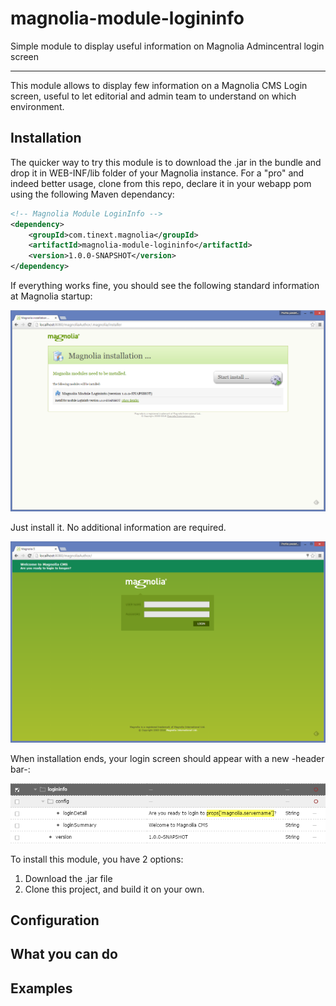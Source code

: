 # magnolia-module-logininfo
Simple module to display useful information on Magnolia Admincentral login screen

---
This module allows to display few information on a Magnolia CMS Login screen, useful to let editorial and admin team to understand on which environment.

## Installation

The quicker way to try this module is to download the .jar in the bundle and drop it in WEB-INF/lib folder of your Magnolia instance.
For a "pro" and indeed better usage, clone from this repo, declare it in your webapp pom using the following Maven dependancy: 

```xml
<!-- Magnolia Module LoginInfo -->
<dependency>
    <groupId>com.tinext.magnolia</groupId>
    <artifactId>magnolia-module-logininfo</artifactId>
    <version>1.0.0-SNAPSHOT</version>
</dependency>
```

If everything works fine, you should see the following standard information at Magnolia startup: 

![Magnolia Module Logininfo - Installation 1](https://raw.githubusercontent.com/matteopelucco/magnolia-module-logininfo/master/screenshot-001.png)

Just install it. No additional information are required.

![Magnolia Module Logininfo - Installation 2](https://raw.githubusercontent.com/matteopelucco/magnolia-module-logininfo/master/screenshot-002.png)

When installation ends, your login screen should appear with a new -header bar-: 
 
![Magnolia Module Logininfo - First Login](https://raw.githubusercontent.com/matteopelucco/magnolia-module-logininfo/master/screenshot-003.png)

To install this module, you have 2 options: 
1) Download the .jar file
2) Clone this project, and build it on your own. 

## Configuration

## What you can do

## Examples



